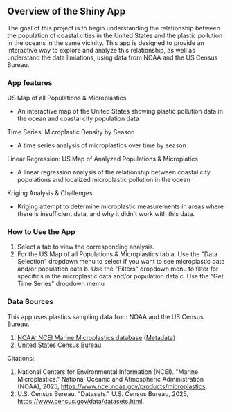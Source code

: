 ## Overview of the Shiny App

The goal of this project is to begin understanding the relationship between the population of coastal cities in the United States and the plastic pollution in the oceans in the same vicinity. This app is designed to provide an interactive way to explore and analyze this relationship, as well as understand the data limiations, using data from NOAA and the US Census Bureau.
 

### App features

US Map of all Populations & Microplastics

 - An interactive map of the United States showing plastic pollution data in the ocean and coastal city population data

Time Series: Microplastic Density by Season

  -  A time series analysis of microplastics over time by season

Linear Regression: US Map of Analyzed Populations & Microplatics

  - A linear regression analysis of the relationship between coastal city populations and localized microplastic pollution in the ocean

Kriging Analysis & Challenges

  - Kriging attempt to determine microplastic measurements in areas where there is insufficient data, and why it didn't work with this data. 

### How to Use the App

1. Select a tab to view the corresponding analysis.
2. For the US Map of all Populations & Microplastics tab
  a. Use the "Data Selection" dropdown menu to select if you want to see microplastic data and/or population data
  b. Use the "Filters" dropdown menu to filter for specifics in the microplastic data and/or population data
  c. Use the "Get Time Series" dropdown memu 

### Data Sources

This app uses plastics sampling data from NOAA and the US Census Bureau.

1. [NOAA: NCEI Marine Microplastics database](https://www.ncei.noaa.gov/products/microplastics) ([Metadata](https://data.noaa.gov/onestop/api/registry/metadata/collection/unknown/b1586022-998a-461e-b969-9d17dde6476c/raw/xml))
2. [United States Census Bureau](https://www.census.gov/data/datasets.html)

Citations:
1. National Centers for Environmental Information (NCEI). "Marine Microplastics." National Oceanic and Atmospheric Administration (NOAA), 2025, https://www.ncei.noaa.gov/products/microplastics.
2. U.S. Census Bureau. "Datasets." U.S. Census Bureau, 2025, https://www.census.gov/data/datasets.html.




